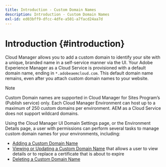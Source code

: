 ```yaml
---
title: Introduction - Custom Domain Names
description: Introduction - Custom Domain Names
exl-id: ed03bff9-dfcc-4dfe-a501-a7facd24aa7d
---
```

# Introduction {#introduction}

Cloud Manager allows you to add a custom domain to identify your site with a unique, branded name in a self-service manner via the UI. Your Adobe Experience Manager as a Cloud Service is provisioned with a default domain name, ending in `*.adobeaemcloud.com`. This default domain name remains, even after you attach custom domain names to your website.

>[!NOTE]
>Custom Domain names are supported in Cloud Manager for Sites Program’s (Publish service) only. Each Cloud Manager Environment can host up to a maximum of 250 custom domains per environment. AEM as a Cloud Service does not support wildcard domains.

Using the Cloud Manager UI Domain Settings page, or the Environment Details page, a user with permissions can perform several tasks to manage custom domain names for your environments, including:

* [Adding a Custom Domain Name](/help/implementing/cloud-manager/custom-domain-names/add-custom-domain-name.md)
* [Viewing or Updating a Custom Domain Name](/help/implementing/cloud-manager/custom-domain-names/view-update-replace-custom-domain-name.md) that allows a user to view details or to replace a certificate that is about to expire
* [Deleting a Custom Domain Name](/help/implementing/cloud-manager/custom-domain-names/delete-custom-domain-name.md)
